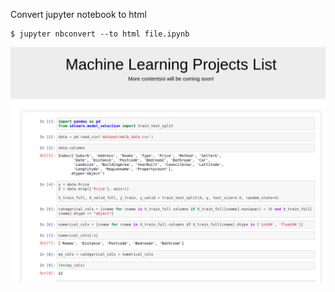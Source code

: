 Convert jupyter notebook to html

```angular2
$ jupyter nbconvert --to html file.ipynb
```

![](page/screen.png)
